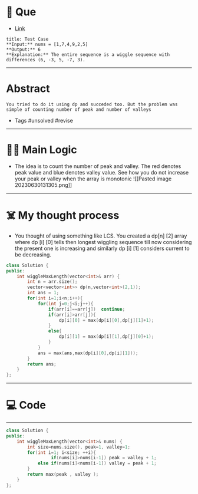 # 🧩 Que
- [Link](https://leetcode.com/problems/wiggle-subsequence/)

```ad-question
title: Test Case
**Input:** nums = [1,7,4,9,2,5]
**Output:** 6
**Explanation:** The entire sequence is a wiggle sequence with differences (6, -3, 5, -7, 3).
```

---
# Abstract
```ad-abstract
You tried to do it using dp and succeded too. But the problem was simple of counting number of peak and number of valleys
```

- Tags #unsolved #revise 
--- 
# 🕵️‍♂️ Main Logic
- The idea is to count the number of peak and valley. The red denotes peak value and blue denotes valley value. See how you do not increase your peak or valley when the array is monotonic
![[Pasted image 20230630131305.png]]

---
# ☠️ My thought process
- You thought of using something like LCS. You created a dp[n]  [2] array where dp [i]  [0] tells then longest wiggling sequence till now considering the present one is increasing and similarly dp [i]  [1] considers current to be decreasing.
```c++
class Solution {
public:
    int wiggleMaxLength(vector<int>& arr) {
        int n = arr.size();
        vector<vector<int>> dp(n,vector<int>(2,1));
        int ans = 1;
        for(int i=1;i<n;i++){
            for(int j=0;j<i;j++){
                if(arr[i]==arr[j])  continue;
                if(arr[i]>arr[j]){
                    dp[i][0] = max(dp[i][0],dp[j][1]+1);
                }
                else{
                    dp[i][1] = max(dp[i][1],dp[j][0]+1);
                }
            }
            ans = max(ans,max(dp[i][0],dp[i][1]));
        }
        return ans;
    }
};
```
---

# 💻 Code

---
```cpp
class Solution {
public:
    int wiggleMaxLength(vector<int>& nums) {
        int size=nums.size(), peak=1, valley=1;
        for(int i=1; i<size; ++i){
                 if(nums[i]>nums[i-1]) peak = valley + 1;
            else if(nums[i]<nums[i-1]) valley = peak + 1;
        }
        return max(peak , valley );
    }
};
```